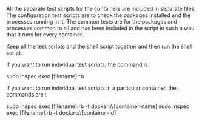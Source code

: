 All the separate test scripts for the containers are included in separate files.
The configuration test scripts are to check the packages installed and the processes running in it.
The common tests are for the packages and processes common to all and has been included in the script in such a wau that it runs for every container.

Keep all the test scripts and the shell script together and then run the shell script. 

If you want to run individual test scripts, the command is :

sudo inspec exec [filename].rb

If you want to run individual test scripts in a particular container, the commands are :

sudo inspec exec [filename].rb -t docker://[container-name]
sudo inspec exec [filename].rb -t docker://[container-id]